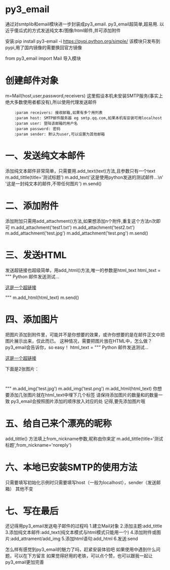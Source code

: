 # py3_email
通过对smtplib和email模块进一步封装成py3_email. py3_email超简单,超易用. 以近乎傻瓜式的方式发送纯文本/图像/html邮件,并可添加附件

安装:pip install py3-email -i  https://pypi.python.org/simple/
该模块只发布到pypi,用了国内镜像的需要换回官方镜像

from py3_email import Mail 导入模块

# 创建邮件对象
m=Mail(host,user,password,receivers)
这里假设本机未安装SMTP服务(事实上绝大多数使用者都没有),所以使用代理发送邮件

        :param receivers: 接收邮箱,如果有多个用列表
        :param host: SMTP邮件服务器 eg smtp.qq.com,如果本机有安装可用localhost
        :param user: 登陆该邮箱的用户名
        :param password: 密码
        :param sender: 默认为user,可以设置为其他邮箱

# 一、发送纯文本邮件
添加纯文本邮件非常简单，只需要用.add_text(text)方法,且参数只有一个text
m.add_tittle(title='测试标题')
m.add_text('这是使用python发送的测试邮件...\n'
           '这是一封纯文本的邮件,不带任何图片')
m.send()


# 二、添加附件
添加附加只需用add_attachment()方法,如果想添加n个附件,重复这个方法n次即可
    m.add_attachment('test1.txt')
    m.add_attachment('test2.txt')
    m.add_attachment('test.jpg')
    m.add_attachment('test.png')
    m.send()

# 三、发送HTML
发送超链接也超级简单，用add_html()方法,唯一的参数是html_text
    html_text = """
    <h>Python 邮件发送测试...</h>
    <p><a href="https://github.com/vfrtgb158/email/tree/master">这是一个超链接</a></p>
    """
    m.add_html(html_text)
    m.send()

# 四、添加图片
把图片添加到附件里，可能并不是你想要的效果，或许你想要的是在邮件正文中把图片展示出来，仅此而已。
这种情况，需要把图片放在HTML中，怎么做？
py3_email会告诉你，so easy！
    html_text = """
    <h>Python 邮件发送测试...</h>
    <p><a href="https://github.com/vfrtgb158/email/tree/master">这是一个超链接</a></p>
    <p>下面是2张图片：</p>
    <p><img></p>
    <p><img></p>
    """
    m.add_img('test.jpg')
    m.add_img('test.png')
    m.add_html(html_text)
你想要添加几张图片就在html_text中埋下几个<img>标签
请保持添加图片的数量和<img>的数量一致
py3_email会按照图片添加的顺序放入对应的<img>处
记得,要先添加图片哦

# 五、给自己来个漂亮的昵称
add_tittle() 方法填上from_nickname参数,昵称由你来定
    m.add_tittle(title='测试标题',from_nickname='noreply')

# 六、本地已安装SMTP的使用方法
只需要填写初始化示例时只需要填写host（一般为localhost），sender（发送邮箱）
其他不变

# 七、写在最后
还记得用py3_email发送电子邮件的过程吗
    1.建立Mail对象
    2.添加主题:add_tittle
    3.添加纯文本邮件:add_text(纯文本模式与html模式只能用一个)
    4.添加附件或图片:add_attrament/add_img
    5.添加html语句:add_html
    6.发送:send


怎么样有感觉到py3_email的魅力了吗，赶紧安装体验吧
如果使用中遇到什么问题，可以在下方留言
如果觉得好用的老铁，可以点个赞，也可以跟我一起让py3_email更加完善
